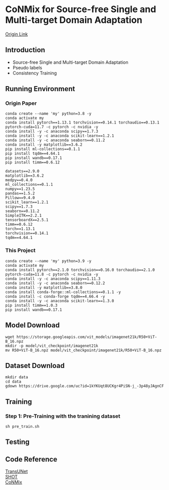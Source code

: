 # CoNMix for Source-free Single and Multi-target Domain Adaptation
[Origin Link](https://sites.google.com/view/conmix-vcl)


## Introduction
+ Source-free Single and Multi-target Domain Adaptation
+ Pseudo labels
+ Consistency Training


## Running Environment
### Origin Paper
```shell
conda create --name 'my' python=3.8 -y
conda activate my
conda install pytorch==1.13.1 torchvision==0.14.1 torchaudio==0.13.1 pytorch-cuda=11.7 -c pytorch -c nvidia -y
conda install -y -c anaconda scipy==1.7.3
conda install -y -c anaconda scikit-learn==1.2.1
conda install -y -c anaconda seaborn==0.11.2
conda install -y matplotlib==3.6.2
pip install ml-collections==0.1.1
pip install tqdm==4.64.1
pip install wandb==0.17.1
pip install timm==0.6.12
```
```text
datasets==2.9.0
matplotlib==3.6.2
medpy==0.4.0
ml_collections==0.1.1
numpy==1.23.5
pandas==1.5.2
Pillow==9.4.0
scikit_learn==1.2.1
scipy==1.7.3
seaborn==0.11.2
SimpleITK==2.2.1
tensorboardX==2.5.1
timm==0.6.12
torch==1.13.1
torchvision==0.14.1
tqdm==4.64.1
```
### This Project
```shell
conda create --name 'my' python=3.9 -y
conda activate my
conda install pytorch==2.1.0 torchvision==0.16.0 torchaudio==2.1.0 pytorch-cuda=11.8 -c pytorch -c nvidia -y
conda install -y -c anaconda scipy==1.11.3
conda install -y -c anaconda seaborn==0.12.2
conda install -y matplotlib==3.8.0
conda install conda-forge::ml-collections==0.1.1 -y
conda install -c conda-forge tqdm==4.66.4 -y
conda install -y -c anaconda scikit-learn==1.3.0
pip install timm==1.0.3
pip install wandb==0.17.1
```

## Model Download
```shell
wget https://storage.googleapis.com/vit_models/imagenet21k/R50+ViT-B_16.npz
mkdir -p model/vit_checkpoint/imagenet21k
mv R50+ViT-B_16.npz model/vit_checkpoint/imagenet21k/R50+ViT-B_16.npz
```

## Dataset Download
```shell
mkdir data
cd data
gdown https://drive.google.com/uc?id=1kYKUqt8UCKgr4PiSN-j_-3p48yJAgnCF
```

## Training
### Step 1: Pre-Training with the tranining dataset
```shell
sh pre_train.sh
```

## Testing


## Code Reference
[TransUNet](https://github.com/Beckschen/TransUNet)<br/>
[SHOT](https://github.com/tim-learn/SHOT)<br/>
[CoNMix](https://github.com/vcl-iisc/CoNMix)